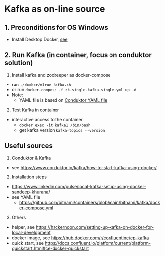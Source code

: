 # Kafka as on-line source

## 1. Preconditions for OS Windows

 - Install Desktop Docker, [see](./desktopdocker.md)

## 2. Run Kafka (in container, focus on conduktor solution)

1. Install kafka and zookeeper as docker-compose
 - run `./docker/mlrun-kafka.sh`
 - or run `docker-compose -f zk-single-kafka-single.yml up -d`
 - Note:
   - YAML file is based on [Conduktor YAML file](https://github.com/conduktor/kafka-stack-docker-compose/blob/master/zk-single-kafka-single.yml)

2. Test Kafka in container

 - interactive access to the container
   - `docker exec -it kafka1 /bin/bash`
   - get kafka version `kafka-topics --version`


## Useful sources

1. Conduktor & Kafka
 - see https://www.conduktor.io/kafka/how-to-start-kafka-using-docker/

2. Installation steps
 - https://www.linkedin.com/pulse/local-kafka-setup-using-docker-sandeep-khurana/
 - see YAML file
    - https://github.com/bitnami/containers/blob/main/bitnami/kafka/docker-compose.yml

3. Others
 - helper, see https://hackernoon.com/setting-up-kafka-on-docker-for-local-development
 - docker image, see https://hub.docker.com/r/confluentinc/cp-kafka
 - quick start, see https://docs.confluent.io/platform/current/platform-quickstart.html#ce-docker-quickstart
